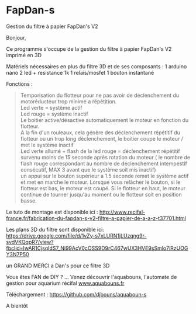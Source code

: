 # FapDan-s

Gestion du filtre à papier FapDan's V2

Bonjour,

Ce programme s'occupe de la gestion du filtre à papier FapDan's V2 imprimé en 3D

Matériels nécessaires en plus du filtre 3D et de ses composants :
1 arduino nano
2 led + resistance 1k
1 relais/mosfet
1 bouton instantané

Fonctions :
> Temporisation du flotteur pour ne pas avoir de déclenchement du motoréducteur trop minime a répétition.  
> Led verte = système actif  
> Led rouge = système inactif  
> Le boitier active/désactive automatiquement le moteur en fonction du flotteur.  
> A la fin d'un rouleaux, cela génère des déclenchement répétitif du flotteur ou un trop long déclenchement, le boitier coupe le moteur / met le système inactif  
> Led verte allumé + flash de la led rouge = déclenchement répétitif survenu moins de 15 seconde après rotation du moteur ( le nombre de flash rouge correspondant au nombre de déclenchement intempestif consécutif, MAX 3 avant que le système soit mis inactif)  
> un appui sur le bouton supérieur a 1.5 seconde remet le système actif et met en marche le moteur. Lorsque vous relâcher le bouton, si le flotteur est bas, le moteur est coupé. Si le flotteur en haut, le moteur continue de tourner jusqu'au moment ou le flotteur soit en position basse.  

Le tuto de montage est disponible ici :
http://www.recifal-france.fr/fabrication-du-fapdan-s-v2-filtre-a-papier-de-a-a-z-t37701.html

Les plans 3D du filtre sont disponible ici:
https://drive.google.com/file/d/1vZy-s7xLURN1jLUzqng9r-svdVKQqpR7/view?fbclid=IwAR1CjsqIdS7_Ni99AcV0cOSS9D9rC467wUX3HVE9sSmlo7iRzUOGY3N7P50

un GRAND MERCI a Dan's pour ce filtre 3D


Vous êtes FAN de DIY ? ... Venez découvrir l'aquabouns, l'automate de gestion pour aquarium récifal www.aquabouns.fr

Téléchargement : https://github.com/djbouns/aquaboun-s

A bientôt
